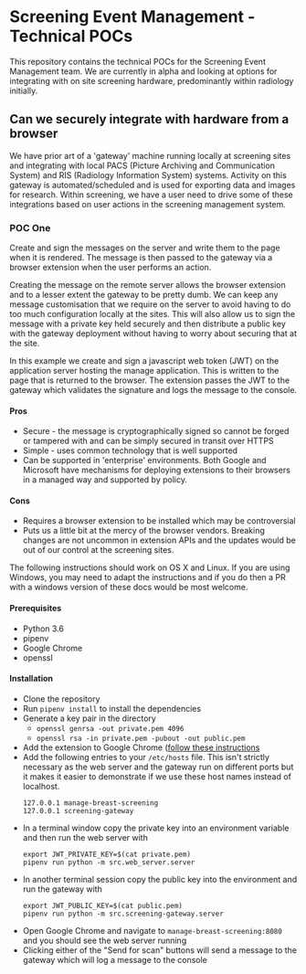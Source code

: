 Screening Event Management - Technical POCs
===========================================

This repository contains the technical POCs for the Screening Event Management team. We are currently in alpha and looking at options for integrating with on site screening hardware, predominantly within radiology initially.

## Can we securely integrate with hardware from a browser

We have prior art of a 'gateway' machine running locally at screening sites and integrating with local PACS (Picture Archiving and Communication System) and RIS (Radiology Information System) systems. Activity on this gateway is automated/scheduled and is used for exporting data and images for research. Within screening, we have a user need to drive some of these integrations based on user actions in the screening management system.

### POC One

Create and sign the messages on the server and write them to the page when it is rendered. The message is then passed to the gateway via a browser extension when the user performs an action.

Creating the message on the remote server allows the browser extension and to a lesser extent the gateway to be pretty dumb. We can keep any message customisation that we require on the server to avoid having to do too much configuration locally at the sites. This will also allow us to sign the message with a private key held securely and then distribute a public key with the gateway deployment without having to worry about securing that at the site.

In this example we create and sign a javascript web token (JWT) on the application server hosting the manage application. This is written to the page that is returned to the browser. The extension passes the JWT to the gateway which validates the signature and logs the message to the console.

#### Pros

* Secure - the message is cryptographically signed so cannot be forged or tampered with and can be simply secured in transit over HTTPS
* Simple - uses common technology that is well supported
* Can be supported in 'enterprise' environments. Both Google and Microsoft have mechanisms for deploying extensions to their browsers in a managed way and supported by policy.

#### Cons
* Requires a browser extension to be installed which may be controversial
* Puts us a little bit at the mercy of the browser vendors. Breaking changes are not uncommon in extension APIs and the updates would be out of our control at the screening sites.

The following instructions should work on OS X and Linux. If you are using Windows, you may need to adapt the instructions and if you do then a PR with a windows version of these docs would be most welcome.

#### Prerequisites

* Python 3.6
* pipenv
* Google Chrome
* openssl

#### Installation

* Clone the repository
* Run `pipenv install` to install the dependencies
* Generate a key pair in the directory
    * `openssl genrsa -out private.pem 4096`
    * `openssl rsa -in private.pem -pubout -out public.pem`
* Add the extension to Google Chrome ([follow these instructions](https://developer.chrome.com/docs/extensions/get-started/tutorial/hello-world#load-unpacked)
* Add the following entries to your `/etc/hosts` file. This isn't strictly necessary as the web server and the gateway run on different ports but it makes it easier to demonstrate if we use these host names instead of localhost.
    ```
    127.0.0.1 manage-breast-screening
    127.0.0.1 screening-gateway
    ```
* In a terminal window copy the private key into an environment variable and then run the web server with 
    ```
    export JWT_PRIVATE_KEY=$(cat private.pem)
    pipenv run python -m src.web_server.server
    ```
* In another terminal session copy the public key into the environment and run the gateway with 
    ```
    export JWT_PUBLIC_KEY=$(cat public.pem)
    pipenv run python -m src.screening-gateway.server
    ```
* Open Google Chrome and navigate to `manage-breast-screening:8080` and you should see the web server running
* Clicking either of the "Send for scan" buttons will send a message to the gateway which will log a message to the console
